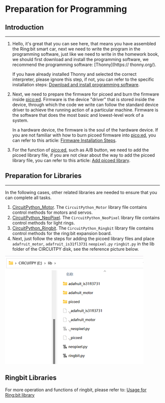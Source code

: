 # Preparation for Programming

## Introduction
---
1. Hello, it's great that you can see here, that means you have assembled the Ring:bit smart car, next we need to write the program in the programming software, just like we need to write in the homework book, we should first download and install the programming software, we recommend the programming software: [Thonny](https:// thonny.org/). 

   If you have already installed Thonny and selected the correct interpreter, please ignore this step, if not, you can refer to the specific installation steps: [Download and install programming software](https://github.com/elecfreaks/learn-en/blob/master/pico-ed/pico-ed-python.md). 

2. Next, we need to prepare the firmware for picoed and burn the firmware inside [pico:ed](https://www.elecfreaks.com/elecfreaks-pico-ed-v2.html). Firmware is the device "driver" that is stored inside the device, through which the code we write can follow the standard device driver to achieve the running action of a particular machine. Firmware is the software that does the most basic and lowest-level work of a system. 

   In a hardware device, the firmware is the soul of the hardware device. If you are not familiar with how to burn picoed firmware into [pico:ed](https://www.elecfreaks.com/elecfreaks-pico-ed-v2.html), you can refer to this article: [Firmware Installation Steps](https://www.yuque.com/elecfreaks-learn/picoed/pw6wvm). 

3. For the function of [pico:ed](https://www.elecfreaks.com/elecfreaks-pico-ed-v2.html), such as A/B button, we need to add the picoed library file, if you are not clear about the way to add the picoed library file, you can refer to this article: [Add picoed library](https://github.com/elecfreaks/learn-en/tree/master/pico-regular-libraries).



## Preparation for Libraries
---
In the following cases, other related libraries are needed to ensure that you can complete all tasks.

1. [CircuitPython_Motor](https://github.com/adafruit/Adafruit_CircuitPython_Motor/archive/refs/heads/main.zip). The `CircuitPython_Motor` library file contains control methods for motors and servos.
2. [CircuitPython_NeoPixel](https://github.com/adafruit/Adafruit_CircuitPython_NeoPixel). The `CircuitPython_NeoPixel` library file contains control methods for light rings.
3. [CircuitPython_Ringbit](https://github.com/elecfreaks/circuitpython_ringbit). The `CircuitPython_Ringbit` library file contains control methods for the ring:bit expansion board. 
4. Next, just follow the steps for adding the picoed library files and place `adafruit_motor`, `adafruit_is31fl3731` `neopixel.py` `ringbit.py` in the lib folder of the CIRCUITPY disk, see the reference picture below.

![](./images/program.png)

## Ringbit Libraries
For more operation and functions of ringbit, please refer to: [Usage for Ring:bit library](https://github.com/elecfreaks/learn-en/blob/master/pico-regular-libraries/pico-ringbit-libraries.md)

